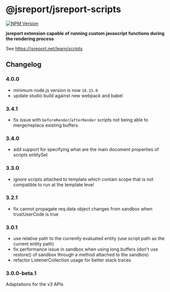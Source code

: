 # @jsreport/jsreport-scripts
[![NPM Version](http://img.shields.io/npm/v/@jsreport/jsreport-scripts.svg?style=flat-square)](https://npmjs.com/package/@jsreport/jsreport-scripts)

**jsreport extension capable of running custom javascript functions during the rendering process**

See https://jsreport.net/learn/scripts

## Changelog

### 4.0.0

- minimum node.js version is now `18.15.0`
- update studio build against new webpack and babel

### 3.4.1

- fix issue with `beforeRender`/`afterRender` scripts not being able to merge/replace existing buffers

### 3.4.0

- add support for specifying what are the main document properties of scripts entitySet

### 3.3.0

- ignore scripts attached to template which contain scope that is not compatible to run at the template level

### 3.2.1

- fix cannot propagate req.data object changes from sandbox when trustUserCode is true

### 3.0.1

- use relative path to the currently evaluated entity (use script path as the current entity path)
- fix performance issue in sandbox when using long buffers (don't use restore() of sandbox through a method attached to the sandbox)
- refactor ListenerCollection usage for better stack traces

### 3.0.0-beta.1

Adaptations for the v3 APIs

